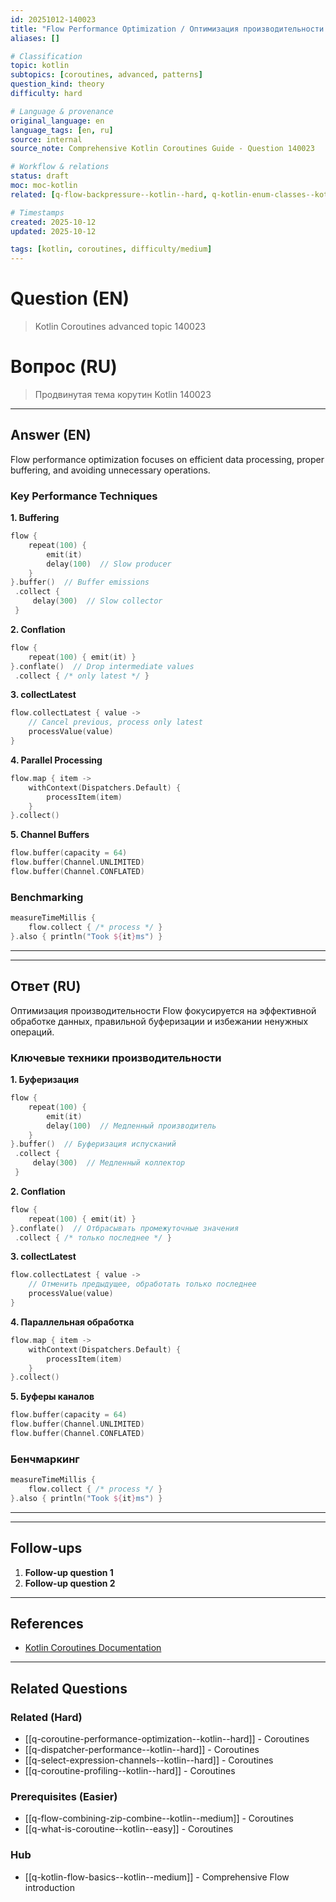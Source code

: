 ```yaml
---
id: 20251012-140023
title: "Flow Performance Optimization / Оптимизация производительности Flow"
aliases: []

# Classification
topic: kotlin
subtopics: [coroutines, advanced, patterns]
question_kind: theory
difficulty: hard

# Language & provenance
original_language: en
language_tags: [en, ru]
source: internal
source_note: Comprehensive Kotlin Coroutines Guide - Question 140023

# Workflow & relations
status: draft
moc: moc-kotlin
related: [q-flow-backpressure--kotlin--hard, q-kotlin-enum-classes--kotlin--easy, q-kotlin-property-delegates--programming-languages--medium]

# Timestamps
created: 2025-10-12
updated: 2025-10-12

tags: [kotlin, coroutines, difficulty/medium]
---
```

# Question (EN)
> Kotlin Coroutines advanced topic 140023

# Вопрос (RU)
> Продвинутая тема корутин Kotlin 140023

---

## Answer (EN)


Flow performance optimization focuses on efficient data processing, proper buffering, and avoiding unnecessary operations.

### Key Performance Techniques

**1. Buffering**
```kotlin
flow {
    repeat(100) {
        emit(it)
        delay(100)  // Slow producer
    }
}.buffer()  // Buffer emissions
 .collect {
     delay(300)  // Slow collector
 }
```

**2. Conflation**
```kotlin
flow {
    repeat(100) { emit(it) }
}.conflate()  // Drop intermediate values
 .collect { /* only latest */ }
```

**3. collectLatest**
```kotlin
flow.collectLatest { value ->
    // Cancel previous, process only latest
    processValue(value)
}
```

**4. Parallel Processing**
```kotlin
flow.map { item ->
    withContext(Dispatchers.Default) {
        processItem(item)
    }
}.collect()
```

**5. Channel Buffers**
```kotlin
flow.buffer(capacity = 64)
flow.buffer(Channel.UNLIMITED)
flow.buffer(Channel.CONFLATED)
```

### Benchmarking
```kotlin
measureTimeMillis {
    flow.collect { /* process */ }
}.also { println("Took ${it}ms") }
```

---
---

## Ответ (RU)


Оптимизация производительности Flow фокусируется на эффективной обработке данных, правильной буферизации и избежании ненужных операций.

### Ключевые техники производительности

**1. Буферизация**
```kotlin
flow {
    repeat(100) {
        emit(it)
        delay(100)  // Медленный производитель
    }
}.buffer()  // Буферизация испусканий
 .collect {
     delay(300)  // Медленный коллектор
 }
```

**2. Conflation**
```kotlin
flow {
    repeat(100) { emit(it) }
}.conflate()  // Отбрасывать промежуточные значения
 .collect { /* только последнее */ }
```

**3. collectLatest**
```kotlin
flow.collectLatest { value ->
    // Отменить предыдущее, обработать только последнее
    processValue(value)
}
```

**4. Параллельная обработка**
```kotlin
flow.map { item ->
    withContext(Dispatchers.Default) {
        processItem(item)
    }
}.collect()
```

**5. Буферы каналов**
```kotlin
flow.buffer(capacity = 64)
flow.buffer(Channel.UNLIMITED)
flow.buffer(Channel.CONFLATED)
```

### Бенчмаркинг
```kotlin
measureTimeMillis {
    flow.collect { /* process */ }
}.also { println("Took ${it}ms") }
```

---
---

## Follow-ups

1. **Follow-up question 1**
2. **Follow-up question 2**

---

## References

- [Kotlin Coroutines Documentation](https://kotlinlang.org/docs/coroutines-overview.html)

---

## Related Questions

### Related (Hard)
- [[q-coroutine-performance-optimization--kotlin--hard]] - Coroutines
- [[q-dispatcher-performance--kotlin--hard]] - Coroutines
- [[q-select-expression-channels--kotlin--hard]] - Coroutines
- [[q-coroutine-profiling--kotlin--hard]] - Coroutines

### Prerequisites (Easier)
- [[q-flow-combining-zip-combine--kotlin--medium]] - Coroutines
- [[q-what-is-coroutine--kotlin--easy]] - Coroutines

### Hub
- [[q-kotlin-flow-basics--kotlin--medium]] - Comprehensive Flow introduction

